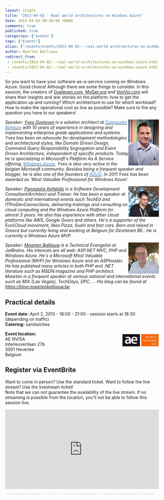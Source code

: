 ```yaml
---
layout: single
title: "2013-04-02 - Real world architectures on Windows Azure"
date: 2013-04-02 09:20:00 +0000
comments: true
published: true
categories: ["events"]
tags: ["Events"]
alias: ["/events/events/2013-04-02---real-world-architectures-on-windows-azure"]
author: Maarten Balliauw
redirect_from:
 - /events/2013-04-02---real-world-architectures-on-windows-azure.html
 - /events/2013-04-02---real-world-architectures-on-windows-azure.html
---
```


<p>So you want to have your software-as-a-service running on Windows Azure. Good choice! Although there are some things to consider. In this session, the creators of <a href="https://www.goeleven.com">Goeleven.com</a>, <a href="https://www.myget.org">MyGet.org</a> and <a href="https://www.voxvoi.com">VoxVoi.com</a> will share their insights and war stories&nbsp;on the platform: how to get the application up and running? Which architecture to use for which workload? How to make the operational cost as low as possible? Make sure to fire any question you have to our speakers!</p>
<p><em><img width="100" height="150" align="right" alt="" src="/assets/media/speakers/yves-goeleven.jpg">Speaker: <a href="https://www.goeleven.com">Yves Goeleven</a> is a solution architect at <a href="https://www.be.capgemini.com/" target="_blank"><span style="color: #4384c4;" color="#4384c4">Capgemini Belgium</span></a> with 10 years of experience in designing and implementing enterprise grade applications and systems. Yves has been an advocate for development methodologies and architectural styles, like Domain Driven Design, Command Query Responsibility Segregation and Event Driven Architecture, independent of specific products. Today he is specializing in Microsoft's Platform As A Service offering, <a href="https://www.microsoft.com/windowsazure/" target="_blank"><span style="color: #4384c4;" color="#4384c4">Windows Azure</span></a>. Yves is also very active in the belgian Microsoft community. Besides being a frequent speaker and blogger, he is also one of the founders of <a href="/" target="_blank"><span style="color: #4384c4;" color="#4384c4">AZUG</span></a>.&nbsp;In 2011 Yves has been awarded as 'Most Valuable Professional for Windows Azure'.</em></p>
<p><em><img width="100" align="right" alt="Panagiotis Kefalidis" src="/assets/media/speakers/panagiotis-kefalidis.jpg">Speaker: <a href="https://www.kefalidis.me/" target="_blank">Panagiotis Kefalidis</a> is a Software Development Consultant/Architect and Trainer. He has been a speaker at domestic and international events such TechEd and ITProDevConnections, delivering trainings and consulting on cloud computing and the Windows Azure Platform for almost 3 years. He also has experience with other cloud platforms like AWS, Google Gears and others. He's a supporter of the EuroCloud movement, likes Pizza, Sushi and fast cars. Born and raised in Greece but currently living and working at Belgium for Devoteam BE.. He is currently a Windows Azure MVP.</em></p>
<p><em><img width="100" height="102" align="right" alt="" src="/assets/media/speakers/maarten-balliauw.jpg">Speaker: <a href="https://blog.maartenballiauw.be">Maarten Balliauw</a> is a Technical Evangelist at JetBrains. His interests are all web: ASP.NET MVC, PHP and Windows Azure. He's a Microsoft Most Valuable Professional (MVP) for Windows Azure and an ASPInsider. He has published many articles in both PHP and .NET literature such as MSDN magazine and PHP architect. Maarten is a frequent speaker at various national and international events such as MIX (Las Vegas), TechDays, DPC, ... His blog can be found at <a href="https://blog.maartenballiauw.be">https://blog.maartenballiauw.be</a>.</em></p>
<h2>Practical details</h2>
<p><strong>Event date:</strong>&nbsp;April 2, 2013&nbsp;- 18:00 - 21:00 - session starts at 18:30 (depending on traffic)<br><strong>Catering:</strong> sandwiches</p>
<p><strong><a href="https://www.ae.be" target="_blank"><img width="120" height="60" align="right" alt="" src="/assets/media/sponsors/logo-ae.jpg"></a>Event location:<br></strong>AE NV/SA<br>Interleuvenlaan 27b<br>3001 Heverlee<br>Belgium</p>
<h2>Register via EventBrite</h2>
<p>Want to come in person? Use the standard ticket. Want to follow the live stream? Use the livestream ticket!<br>Note that&nbsp;we can <em>not</em> guarantee the availability of the live stream. If no streaming is possible from the location, you'll not be able to follow this session live.</p>
<div style="width: 100%; text-align: left;"><iframe width="100%" height="260" src="https://www.eventbrite.com/tickets-external?eid=5627277338&amp;ref=etckt&amp;v=2" frameborder="0" marginwidth="5" marginheight="5" scrolling="auto" vspace="0" hspace="0" allowtransparency="true"></iframe>
<div style="font-family: Helvetica, Arial; font-size: 10px; padding: 5px 0 5px; margin: 2px; width: 100%; text-align: left;"><a style="color: #ddd; text-decoration: none;" href="https://www.eventbrite.com/r/etckt" target="_blank">Event Registration Online</a><span style="color: #ddd;"> for </span><a style="color: #ddd; text-decoration: none;" href="https://www.eventbrite.com/event/5627277338?ref=etckt" target="_blank">2013-04-02 - Real world architectures on Windows Azure</a> <span style="color: #ddd;">powered by</span> <a style="color: #ddd; text-decoration: none;" href="https://www.eventbrite.com?ref=etckt" target="_blank">Eventbrite</a></div>
</div>







